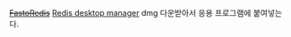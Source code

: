~~[FastoRedis](https://fastoredis.com/)~~
[Redis desktop manager](https://sourceforge.net/projects/redis-desktop-manager.mirror)
dmg 다운받아서 응용 프로그램에 붙여넣는다.
